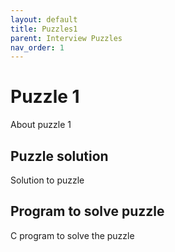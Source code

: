 ```yaml
---
layout: default
title: Puzzles1
parent: Interview Puzzles
nav_order: 1
---
```


# Puzzle 1
About puzzle 1

## Puzzle  solution
Solution to puzzle

## Program to solve puzzle
C program to solve the puzzle

